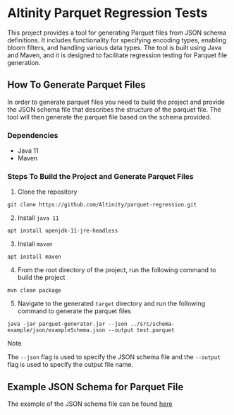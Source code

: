 # Altinity Parquet Regression Tests


This project provides a tool for generating Parquet files from JSON schema definitions. It includes functionality for specifying encoding types, enabling bloom filters, and handling various data types. The tool is built using Java and Maven, and it is designed to facilitate regression testing for Parquet file generation.

## How To Generate Parquet Files

In order to generate parquet files you need to build the project and provide the JSON schema file that describes the structure of the parquet file. The tool will then generate the parquet file based on the schema provided.

### Dependencies

- Java 11
- Maven

### Steps To Build the Project and Generate Parquet Files

1. Clone the repository

```shell
git clone https://github.com/Altinity/parquet-regression.git
````

2. Install `java 11`

```shell
apt install openjdk-11-jre-headless
```

3. Install `maven`

```shell
apt install maven
```

4. From the root directory of the project, run the following command to build the project

```shell
mvn clean package
```

5. Navigate to the generated `target` directory and run the following command to generate the parquet files

```shell
java -jar parquet-generator.jar --json ../src/schema-example/json/exampleSchema.json --output test.parquet
```
> [!NOTE]
> The `--json` flag is used to specify the JSON schema file and the `--output` flag is used to specify the output file name.

## Example JSON Schema for Parquet File

The example of the JSON schema file can be found [here](https://github.com/Altinity/parquet-regression/blob/main/src/schema-example/json/exampleSchema.json)

